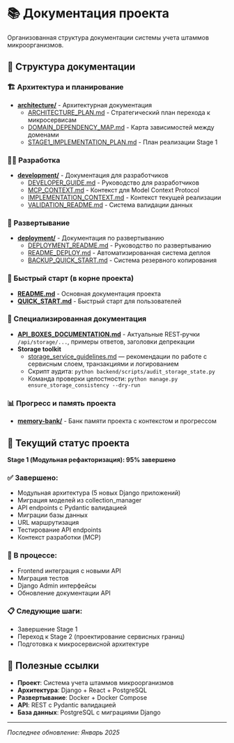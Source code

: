 # 📚 Документация проекта

Организованная структура документации системы учета штаммов микроорганизмов.

## 📁 Структура документации

### 🏗️ Архитектура и планирование
- **[architecture/](architecture/)** - Архитектурная документация
  - [ARCHITECTURE_PLAN.md](../ARCHITECTURE_PLAN.md) - Стратегический план перехода к микросервисам
  - [DOMAIN_DEPENDENCY_MAP.md](../DOMAIN_DEPENDENCY_MAP.md) - Карта зависимостей между доменами
  - [STAGE1_IMPLEMENTATION_PLAN.md](../STAGE1_IMPLEMENTATION_PLAN.md) - План реализации Stage 1

### 👨‍💻 Разработка
- **[development/](development/)** - Документация для разработчиков
  - [DEVELOPER_GUIDE.md](../DEVELOPER_GUIDE.md) - Руководство для разработчиков
  - [MCP_CONTEXT.md](../MCP_CONTEXT.md) - Контекст для Model Context Protocol
  - [IMPLEMENTATION_CONTEXT.md](../IMPLEMENTATION_CONTEXT.md) - Контекст текущей реализации
  - [VALIDATION_README.md](../VALIDATION_README.md) - Система валидации данных

### 🚀 Развертывание
- **[deployment/](deployment/)** - Документация по развертыванию
  - [DEPLOYMENT_README.md](../DEPLOYMENT_README.md) - Руководство по развертыванию
  - [README_DEPLOY.md](../README_DEPLOY.md) - Автоматизированная система деплоя
  - [BACKUP_QUICK_START.md](../BACKUP_QUICK_START.md) - Система резервного копирования

### 🚀 Быстрый старт (в корне проекта)
- **[README.md](../README.md)** - Основная документация проекта
- **[QUICK_START.md](../QUICK_START.md)** - Быстрый старт для пользователей

### 🔧 Специализированная документация
- **[API_BOXES_DOCUMENTATION.md](../backend/API_BOXES_DOCUMENTATION.md)** - Актуальные REST‑ручки `/api/storage/...`, примеры ответов, заголовки депрекации
- **Storage toolkit**
  - [storage_service_guidelines.md](storage_service_guidelines.md) — рекомендации по работе с сервисным слоем, транзакциями и логированием
  - Скрипт аудита: `python backend/scripts/audit_storage_state.py`
  - Команда проверки целостности: `python manage.py ensure_storage_consistency --dry-run`

### 📊 Прогресс и память проекта
- **[memory-bank/](../memory-bank/)** - Банк памяти проекта с контекстом и прогрессом

## 🎯 Текущий статус проекта

**Stage 1 (Модульная рефакторизация): 95% завершено**

### ✅ Завершено:
- Модульная архитектура (5 новых Django приложений)
- Миграция моделей из collection_manager
- API endpoints с Pydantic валидацией
- Миграции базы данных
- URL маршрутизация
- Тестирование API endpoints
- Контекст разработки (MCP)

### 🔄 В процессе:
- Frontend интеграция с новыми API
- Миграция тестов
- Django Admin интерфейсы
- Обновление документации API

### 📋 Следующие шаги:
- Завершение Stage 1
- Переход к Stage 2 (проектирование сервисных границ)
- Подготовка к микросервисной архитектуре

## 🔗 Полезные ссылки

- **Проект**: Система учета штаммов микроорганизмов
- **Архитектура**: Django + React + PostgreSQL
- **Развертывание**: Docker + Docker Compose
- **API**: REST с Pydantic валидацией
- **База данных**: PostgreSQL с миграциями Django

---

*Последнее обновление: Январь 2025*
